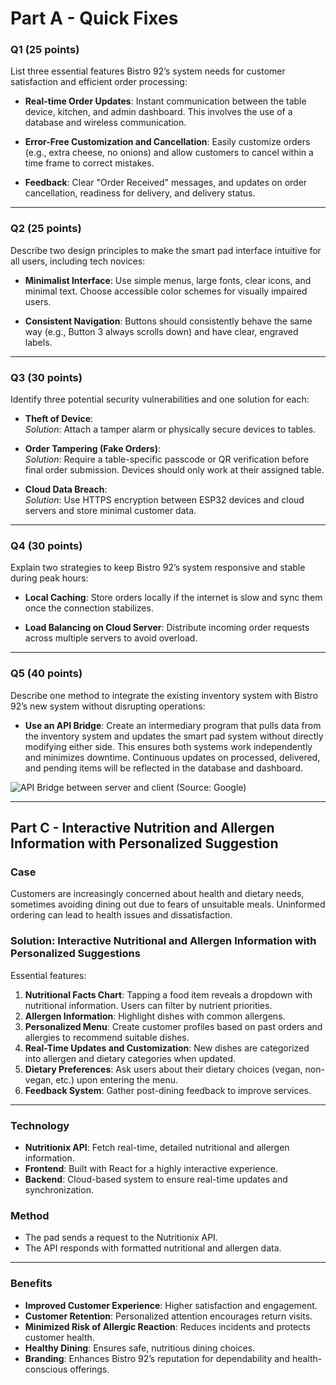 # Part A - Quick Fixes

### Q1 (25 points)

List three essential features Bistro 92’s system needs for customer satisfaction and efficient order processing:

- **Real-time Order Updates**: Instant communication between the table device, kitchen, and admin dashboard. This involves the use of a database and wireless communication.

- **Error-Free Customization and Cancellation**: Easily customize orders (e.g., extra cheese, no onions) and allow customers to cancel within a time frame to correct mistakes.

- **Feedback**: Clear "Order Received" messages, and updates on order cancellation, readiness for delivery, and delivery status.

---

### Q2 (25 points)

Describe two design principles to make the smart pad interface intuitive for all users, including tech novices:

- **Minimalist Interface**: Use simple menus, large fonts, clear icons, and minimal text. Choose accessible color schemes for visually impaired users.

- **Consistent Navigation**: Buttons should consistently behave the same way (e.g., Button 3 always scrolls down) and have clear, engraved labels.

---

### Q3 (30 points)

Identify three potential security vulnerabilities and one solution for each:

- **Theft of Device**:  
  _Solution_: Attach a tamper alarm or physically secure devices to tables.

- **Order Tampering (Fake Orders)**:  
  _Solution_: Require a table-specific passcode or QR verification before final order submission. Devices should only work at their assigned table.

- **Cloud Data Breach**:  
  _Solution_: Use HTTPS encryption between ESP32 devices and cloud servers and store minimal customer data.

---

### Q4 (30 points)

Explain two strategies to keep Bistro 92’s system responsive and stable during peak hours:

- **Local Caching**: Store orders locally if the internet is slow and sync them once the connection stabilizes.

- **Load Balancing on Cloud Server**: Distribute incoming order requests across multiple servers to avoid overload.

---

### Q5 (40 points)

Describe one method to integrate the existing inventory system with Bistro 92’s new system without disrupting operations:

- **Use an API Bridge**: Create an intermediary program that pulls data from the inventory system and updates the smart pad system without directly modifying either side. This ensures both systems work independently and minimizes downtime. Continuous updates on processed, delivered, and pending items will be reflected in the database and dashboard.

![API Bridge between server and client (Source: Google)](https://mono-x.com/api-bridge/en/img/functions-1.png)

---

## Part C - Interactive Nutrition and Allergen Information with Personalized Suggestion

### Case

Customers are increasingly concerned about health and dietary needs, sometimes avoiding dining out due to fears of unsuitable meals. Uninformed ordering can lead to health issues and dissatisfaction.

### Solution: Interactive Nutritional and Allergen Information with Personalized Suggestions

Essential features:

1. **Nutritional Facts Chart**: Tapping a food item reveals a dropdown with nutritional information. Users can filter by nutrient priorities.
2. **Allergen Information**: Highlight dishes with common allergens.
3. **Personalized Menu**: Create customer profiles based on past orders and allergies to recommend suitable dishes.
4. **Real-Time Updates and Customization**: New dishes are categorized into allergen and dietary categories when updated.
5. **Dietary Preferences**: Ask users about their dietary choices (vegan, non-vegan, etc.) upon entering the menu.
6. **Feedback System**: Gather post-dining feedback to improve services.

---

### Technology

- **Nutritionix API**: Fetch real-time, detailed nutritional and allergen information.
- **Frontend**: Built with React for a highly interactive experience.
- **Backend**: Cloud-based system to ensure real-time updates and synchronization.

### Method

- The pad sends a request to the Nutritionix API.
- The API responds with formatted nutritional and allergen data.

---

### Benefits

- **Improved Customer Experience**: Higher satisfaction and engagement.
- **Customer Retention**: Personalized attention encourages return visits.
- **Minimized Risk of Allergic Reaction**: Reduces incidents and protects customer health.
- **Healthy Dining**: Ensures safe, nutritious dining choices.
- **Branding**: Enhances Bistro 92’s reputation for dependability and health-conscious offerings.

